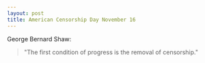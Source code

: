 ```yaml
---
layout: post
title: American Censorship Day November 16
---
```



George Bernard Shaw:

> "The first condition of progress is the removal of censorship."

